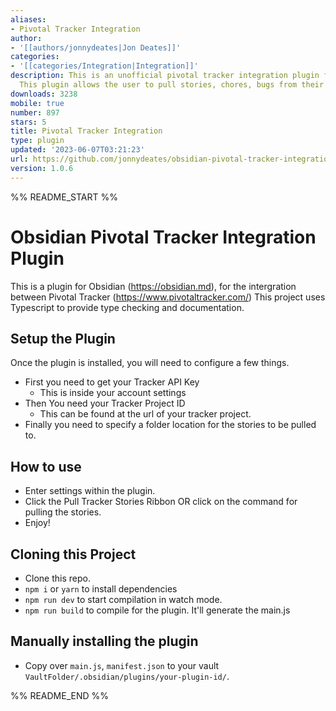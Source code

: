 ```yaml
---
aliases:
- Pivotal Tracker Integration
author:
- '[[authors/jonnydeates|Jon Deates]]'
categories:
- '[[categories/Integration|Integration]]'
description: This is an unofficial pivotal tracker integration plugin for Obsidian.
  This plugin allows the user to pull stories, chores, bugs from their pivotal counterpart.
downloads: 3238
mobile: true
number: 897
stars: 5
title: Pivotal Tracker Integration
type: plugin
updated: '2023-06-07T03:21:23'
url: https://github.com/jonnydeates/obsidian-pivotal-tracker-integration-plugin
version: 1.0.6
---
```


%% README_START %%

# Obsidian Pivotal Tracker Integration Plugin

This is a plugin for Obsidian (https://obsidian.md), for the intergration between Pivotal Tracker (https://www.pivotaltracker.com/)
This project uses Typescript to provide type checking and documentation.

## Setup the Plugin
Once the plugin is installed, you will need to configure a few things.
- First you need to get your Tracker API Key
  - This is inside your account settings
- Then You need your Tracker Project ID
  - This can be found at the url of your tracker project.
- Finally you need to specify a folder location for the stories to be pulled to.

## How to use
- Enter settings within the plugin.
- Click the Pull Tracker Stories Ribbon OR click on the command for pulling the stories.
- Enjoy!

## Cloning this Project
- Clone this repo.
- `npm i` or `yarn` to install dependencies
- `npm run dev` to start compilation in watch mode.
- `npm run build` to compile for the plugin. It'll generate the main.js

## Manually installing the plugin

- Copy over `main.js`, `manifest.json` to your vault `VaultFolder/.obsidian/plugins/your-plugin-id/`.


%% README_END %%